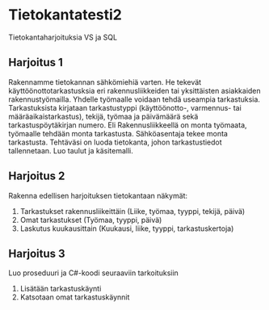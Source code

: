 # Tietokantatesti2
Tietokantaharjoituksia VS ja SQL

## Harjoitus 1
Rakennamme tietokannan sähkömiehiä varten. He tekevät käyttöönottotarkastusksia eri rakennusliikkeiden tai yksittäisten asiakkaiden rakennustyömailla.
Yhdelle työmaalle voidaan tehdä useampia tarkastuksia. Tarkastuksista kirjataan tarkastustyppi (käyttöönotto-, varmennus- tai määräaikaistarkastus), tekijä, työmaa ja päivämäärä sekä tarkastuspöytäkirjan numero.
Eli Rakennusliikkeellä on monta työmaata, työmaalle tehdään monta tarkastusta. Sähköasentaja tekee monta tarkastusta. 
Tehtäväsi on luoda tietokanta, johon tarkastustiedot tallennetaan. Luo taulut ja käsitemalli.

## Harjoitus 2
Rakenna edellisen harjoituksen tietokantaan näkymät:
1. Tarkastukset rakennusliikeittäin (Liike, työmaa, tyyppi, tekijä, päivä)
2. Omat tarkastukset (Työmaa, tyyppi, päivä)
3. Laskutus kuukausittain (Kuukausi, liike, tyyppi, tarkastuskertoja)

## Harjoitus 3
Luo proseduuri ja C#-koodi seuraaviin tarkoituksiin
1. Lisätään tarkastuskäynti
2. Katsotaan omat tarkastuskäynnit
